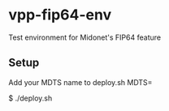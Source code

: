 # vpp-fip64-env

Test environment for Midonet's FIP64 feature

## Setup

Add your MDTS name to deploy.sh
MDTS=<your MDTS name>

$ ./deploy.sh


